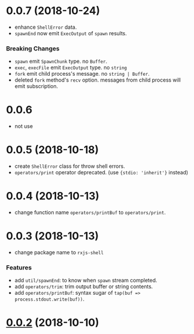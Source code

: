 # 0.0.7 (2018-10-24)

- enhance `ShellError` data.
- `spawnEnd` now emit `ExecOutput` of `spawn` results.

### Breaking Changes

- `spawn` emit `SpawnChunk` type. no `Buffer`.
- `exec`, `execFile` emit `ExecOutput` type. no `string`
- `fork` emit child process's message. no `string | Buffer`.
- deleted `fork` method's `recv` option. messages from child process will emit subscription.

# 0.0.6

- not use

# 0.0.5 (2018-10-18)

- create `ShellError` class for throw shell errors.
- `operators/print` operator deprecated. (use `{stdio: 'inherit'}` instead)

# 0.0.4 (2018-10-13)

- change function name `operators/printBuf` to `operators/print`.

# 0.0.3 (2018-10-13)

- change package name to `rxjs-shell`

### Features

- add `util/spawnEnd`: to know when `spawn` stream completed.
- add `operators/trim`: trim output buffer or string contents.
- add `operators/printBuf`: syntax sugar of `tap(buf => process.stdout.write(buf))`.

# [0.0.2](https://github.com/johnny-mh/rxjs-shell-operators/commit/d249d3570dcc6d87d200aae4570c621a90aafdeb) (2018-10-10)

